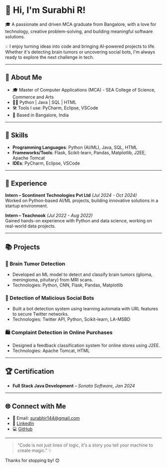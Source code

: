 # 👋 Hi, I'm Surabhi R!

🎓 A passionate and driven MCA graduate from Bangalore, with a love for technology, creative problem-solving, and building meaningful software solutions.

💡 I enjoy turning ideas into code and bringing AI-powered projects to life. Whether it's detecting brain tumors or uncovering social bots, I'm always ready to explore the next challenge in tech.

---

## 🌟 About Me

- 🎓 Master of Computer Applications (MCA) - SEA College of Science, Commerce and Arts  
- 👩‍💻 Python | Java | SQL | HTML  
- 🛠️ Tools I use: PyCharm, Eclipse, VSCode  
- 📍 Based in Bangalore, India

---

## 🔧 Skills

- **Programming Languages**: Python (AI/ML), Java, SQL, HTML  
- **Frameworks/Tools**: Flask, Scikit-learn, Pandas, Matplotlib, J2EE, Apache Tomcat  
- **IDEs**: PyCharm, Eclipse, VSCode  

---

## 💼 Experience

**Intern – Scontinent Technologies Pvt Ltd** *(Jul 2024 - Oct 2024)*  
Worked on Python-based AI/ML projects, building innovative solutions in a startup environment.

**Intern – Teachnook** *(Jul 2022 - Aug 2022)*  
Gained hands-on experience with Python and data science, working on real-world data projects.

---

## 📚 Projects

### 🧠 Brain Tumor Detection
- Developed an ML model to detect and classify brain tumors (glioma, meningioma, pituitary) from MRI scans.
- Technologies: Python, CNN, Flask, Pandas, Matplotlib

### 🤖 Detection of Malicious Social Bots
- Built a bot detection system using learning automata with URL features to secure Twitter networks.
- Technologies: Twitter API, Python, Scikit-learn, LA-MSBD

### 🛍️ Complaint Detection in Online Purchases
- Designed a feedback classification system for online stores using J2EE.
- Technologies: Apache Tomcat, HTML

---

## 🏆 Certification

- **Full Stack Java Development** – *Sonata Software, Jan 2024*

---

## 🌐 Connect with Me

- 📧 Email: [surabhir144@gmail.com](mailto:surabhir144@gmail.com)  
- 🔗 [LinkedIn](https://linkedin.com/in/surabhi-r-2a8b0022b)  
- 💻 [GitHub](https://github.com/Surabhi06177)  

---

> “Code is not just lines of logic, it's a story you tell your machine to create magic.” ✨

Thanks for stopping by! 😊


<!--
**Surabhi06177/Surabhi06177** is a ✨ _special_ ✨ repository because its `README.md` (this file) appears on your GitHub profile.

Here are some ideas to get you started:

- 🔭 I’m currently working on ...
- 🌱 I’m currently learning ...
- 👯 I’m looking to collaborate on ...
- 🤔 I’m looking for help with ...
- 💬 Ask me about ...
- 📫 How to reach me: ...
- 😄 Pronouns: ...
- ⚡ Fun fact: ...
-->
